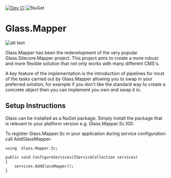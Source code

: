 
[![Dev CI](https://github.com/mikeedwards83/Glass.Mapper/workflows/Dev%20CI/badge.svg?branch=develop)](https://github.com/mikeedwards83/Glass.Mapper/actions?query=workflow%3A%22Dev+CI%22)  ![NuGet](https://img.shields.io/nuget/v/Glass.Mapper.Sc.100)

Glass.Mapper
============  
  
![alt text](http://glass.lu/-/media/Images/Common/Horizon-Bordered-BlazeOrange-250b3fb.png?h=250&w=250&la=en&hash=EE06CAB08F72FA2AFE420EBB41BC60015BC139A4 "Glass logo")
  
Glass.Mapper has been the redevelopment of the very popular Glass.Sitecore.Mapper project. This project aims to create a more robust and more flexible solution that not only works with many different CMS's.

A key feature of the implementation is the introduction of pipelines for most of the tasks carried out by Glass.Mapper allowing you to swap in your preferred solution, for example if you don't like the standard way to create a concrete object then you can implement you own and swap it in.

## Setup Instructions
Glass can be installed as a NuGet package. Simply install the package that is relevant to your platform version e.g. Glass.Mapper.Sc.100. 

To register Glass.Mapper.Sc in your application during service configuration call AddGlassMapper:

    using  Glass.Mapper.Sc;

    public void ConfigureServices(IServiceCollection services)
    {
        services.AddGlassMapper();
    }



